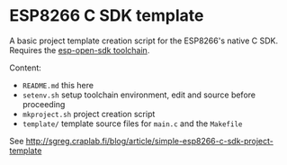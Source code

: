 # ESP8266 C SDK template

A basic project template creation script for the ESP8266's native C SDK. Requires the [esp-open-sdk toolchain](https://github.com/pfalcon/esp-open-sdk).

Content:
* ```README.md``` this here
* ```setenv.sh``` setup toolchain environment, edit and source before proceeding
* ```mkproject.sh``` project creation script
* ```template/``` template source files for ```main.c``` and the ```Makefile```

See http://sgreg.craplab.fi/blog/article/simple-esp8266-c-sdk-project-template

